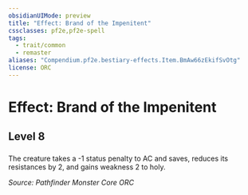 ```yaml
---
obsidianUIMode: preview
title: "Effect: Brand of the Impenitent"
cssclasses: pf2e,pf2e-spell
tags:
  - trait/common
  - remaster
aliases: "Compendium.pf2e.bestiary-effects.Item.BmAw66zEkifSvOtg"
license: ORC
---
```

# Effect: Brand of the Impenitent
## Level 8
### 






The creature takes a -1 status penalty to AC and saves, reduces its resistances by 2, and gains weakness 2 to holy.

*Source: Pathfinder Monster Core*
*ORC*